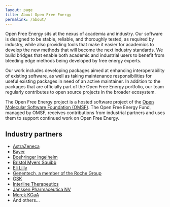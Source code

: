 ```yaml
---
layout: page
title: About Open Free Energy
permalink: /about/
---
```


Open Free Energy sits at the nexus of academia and industry.
Our software is designed to be stable, reliable, and thoroughly tested, as
required by industry, while also providing tools that make it easier for
academics to develop the new methods that will become the next industry
standards. We build bridges that enable both academic and industrial users to
benefit from bleeding edge methods being developed by free energy experts.

Our work includes developing packages aimed at enhancing interoperability of
existing software, as well as taking maintenance responsibilities for useful
existing packages in need of an active maintainer. In addition to the packages
that are officially part of the Open Free Energy portfolio, our team regularly
contributes to open source projects in the broader ecosystem.

The Open Free Energy project is a hosted software project of the [Open Molecular
Software Foundation (OMSF)](https://omsf.io/).
The Open Free Energy Fund, managed by OMSF, receives contributions from industrial partners and uses them to support continued work on Open Free Energy.


## Industry partners

- [AstraZeneca](https://www.astrazeneca.com/)
- [Bayer](https://www.bayer.com/en/)
- [Boehringer Ingelheim](https://www.boehringer-ingelheim.com)
- [Bristol Myers Squibb](https://www.bms.com/)
- [Eli Lilly](https://www.lilly.com/)
- [Genentech, a member of the Roche Group](https://www.gene.com/)
- [GSK](https://www.gsk.com/en-gb/)
- [Interline Therapeutics](https://www.interlinetx.com/)
- [Janssen Pharmaceutica NV](https://www.janssen.com/)
- [Merck KGaA](https://www.merckgroup.com/en)
- And others...
